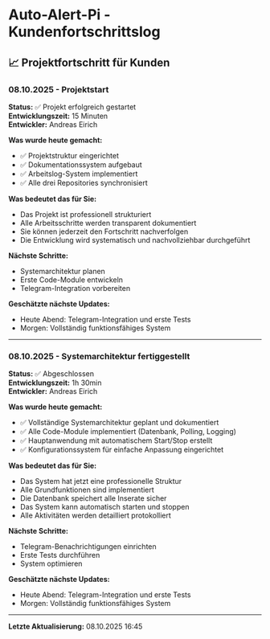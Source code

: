 # Auto-Alert-Pi - Kundenfortschrittslog

## 📈 Projektfortschritt für Kunden

### 08.10.2025 - Projektstart
**Status:** ✅ Projekt erfolgreich gestartet  
**Entwicklungszeit:** 15 Minuten  
**Entwickler:** Andreas Eirich

**Was wurde heute gemacht:**
- ✅ Projektstruktur eingerichtet
- ✅ Dokumentationssystem aufgebaut
- ✅ Arbeitslog-System implementiert
- ✅ Alle drei Repositories synchronisiert

**Was bedeutet das für Sie:**
- Das Projekt ist professionell strukturiert
- Alle Arbeitsschritte werden transparent dokumentiert
- Sie können jederzeit den Fortschritt nachverfolgen
- Die Entwicklung wird systematisch und nachvollziehbar durchgeführt

**Nächste Schritte:**
- Systemarchitektur planen
- Erste Code-Module entwickeln
- Telegram-Integration vorbereiten

**Geschätzte nächste Updates:**
- Heute Abend: Telegram-Integration und erste Tests
- Morgen: Vollständig funktionsfähiges System

---

### 08.10.2025 - Systemarchitektur fertiggestellt
**Status:** ✅ Abgeschlossen  
**Entwicklungszeit:** 1h 30min  
**Entwickler:** Andreas Eirich

**Was wurde heute gemacht:**
- ✅ Vollständige Systemarchitektur geplant und dokumentiert
- ✅ Alle Code-Module implementiert (Datenbank, Polling, Logging)
- ✅ Hauptanwendung mit automatischem Start/Stop erstellt
- ✅ Konfigurationssystem für einfache Anpassung eingerichtet

**Was bedeutet das für Sie:**
- Das System hat jetzt eine professionelle Struktur
- Alle Grundfunktionen sind implementiert
- Die Datenbank speichert alle Inserate sicher
- Das System kann automatisch starten und stoppen
- Alle Aktivitäten werden detailliert protokolliert

**Nächste Schritte:**
- Telegram-Benachrichtigungen einrichten
- Erste Tests durchführen
- System optimieren

**Geschätzte nächste Updates:**
- Heute Abend: Telegram-Integration und erste Tests
- Morgen: Vollständig funktionsfähiges System

---
**Letzte Aktualisierung:** 08.10.2025 16:45